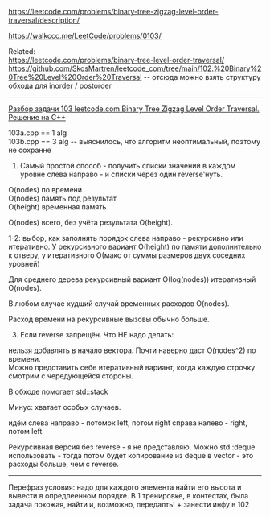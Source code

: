 https://leetcode.com/problems/binary-tree-zigzag-level-order-traversal/description/

https://walkccc.me/LeetCode/problems/0103/

Related:  
https://leetcode.com/problems/binary-tree-level-order-traversal/  
https://github.com/SkosMartren/leetcode_com/tree/main/102.%20Binary%20Tree%20Level%20Order%20Traversal -- отсюда можно взять структуру обхода для inorder / postorder

____

[Разбор задачи 103 leetcode.com Binary Tree Zigzag Level Order Traversal. Решение на C++](https://www.youtube.com/watch?v=ULo9YFh6_DE&ab_channel=3.5%D0%B7%D0%B0%D0%B4%D0%B0%D1%87%D0%B8%D0%B2%D0%BD%D0%B5%D0%B4%D0%B5%D0%BB%D1%8E) 

103a.cpp == 1 alg  
103b.cpp == 3 alg -- выяснилось, что алгоритм неоптимальный, поэтому не сохранне  

1. Самый простой способ - получить списки значений в каждом уровне слева направо - и списки через один reverse'нуть.

O(nodes) по времени  
O(nodes) память под результат  
O(height) временная память  

O(nodes) всего, без учёта результата O(height).


1-2: выбор, как заполнять порядок слева направо - рекурсивно или итеративно. 
У рекурсивного вариант O(height) по памяти дополнительно к отверу, у 
итеративного O(макс от суммы размеров двух соседних уровней)

Для среднего дерева рекурсивный вариант О(log(nodes)) итеративный O(nodes).

В любом случае худший случай временных расходов O(nodes).

Расход времени на рекурсивные вызовы обычно больше.

3. Если reverse запрещён. Что НЕ надо делать:  

нельзя добавлять в начало вектора. Почти наверно даст O(nodes^2) по времени.  
Можно представить себе итеративный вариант, когда каждую строчку смотрим с чередующейся стороны.  

В обходе помогает std::stack

Минус: хватает особых случаев.

идём слева направо - потомок left, потом right справа налево - right, потом left

Рекурсивная версия без reverse - я не представляю. 
Можно std::deque использовать - тогда потом будет копирование из deque в vector - это расходы больше, чем с reverse.

____

Перефраз условия: надо для каждого элемента найти его высота и вывести в опредлеенном порядке. В 1 тренировке, в контестах, была задача похожая, найти и, возможно, передалть! + занести инфу в 102
